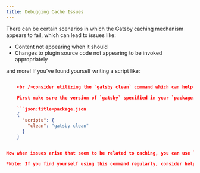 ```yaml
---
title: Debugging Cache Issues
---
```


There can be certain scenarios in which the Gatsby caching mechanism appears to fail, which can lead to issues like:

- Content not appearing when it should
- Changes to plugin source code not appearing to be invoked appropriately

and more! If you've found yourself writing a script like:

```json:title=package.json { "scripts": { "clean": "rm -rf .cache" } }

    <br />consider utilizing the `gatsby clean` command which can help resolve caching issues for you.
    
    First make sure the version of `gatsby` specified in your `package.json` dependencies is _at least_ `2.1.1`, and then make the following change to `package.json`:
    
    ```json:title=package.json
    {
      "scripts": {
        "clean": "gatsby clean"
      }
    }
    

Now when issues arise that seem to be related to caching, you can use `npm run clean` to wipe out the cache and start from a fresh slate.

*Note: If you find yourself using this command regularly, consider helping us out and [responding to our GitHub Issue](https://github.com/gatsbyjs/gatsby/issues/11747) with clear reproduction steps.*